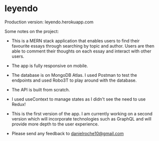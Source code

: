 # leyendo
Production version: leyendo.herokuapp.com

Some notes on the project:

- This is a MERN stack application that enables users to find their favourite essays through searching by topic and author. Users are then able to comment their thoughts on each essay and interact with other users.

- The app is fully responsive on mobile.

- The database is on MongoDB Atlas. I used Postman to test the endpoints and used Robo3T to play around with the database.

- The API is built from scratch.

- I used useContext to manage states as I didn't see the need to use Redux!

- This is the first version of the app. I am currently working on a second version which will incorporate technologies such as GraphQL and will provide more depth to the user experience.

- Please send any feedback to danielroche10@gmail.com
